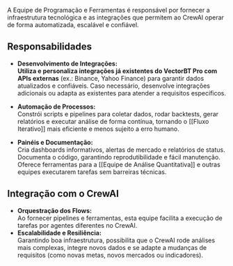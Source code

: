 A Equipe de Programação e Ferramentas é responsável por fornecer a infraestrutura tecnológica e as integrações que permitem ao CrewAI operar de forma automatizada, escalável e confiável.

## Responsabilidades

- **Desenvolvimento de Integrações:**  
    **Utiliza e personaliza integrações já existentes do VectorBT Pro com APIs externas** (ex.: Binance, Yahoo Finance) para garantir dados atualizados e confiáveis. Caso necessário, desenvolve integrações adicionais ou adapta as existentes para atender a requisitos específicos.
    
- **Automação de Processos:**  
    Constrói scripts e pipelines para coletar dados, rodar backtests, gerar relatórios e executar análise de forma contínua, tornando o [[Fluxo Iterativo]] mais eficiente e menos sujeito a erro humano.
    
- **Painéis e Documentação:**  
    Cria dashboards informativos, alertas de mercado e relatórios de status.  
    Documenta o código, garantindo reprodutibilidade e fácil manutenção.  
    Oferece ferramentas para a [[Equipe de Análise Quantitativa]] e outras equipes executarem tarefas sem barreiras técnicas.
    

## Integração com o CrewAI

- **Orquestração dos Flows:**  
    Ao fornecer pipelines e ferramentas, esta equipe facilita a execução de tarefas por agentes diferentes no CrewAI.
- **Escalabilidade e Resiliência:**  
    Garantindo boa infraestrutura, possibilita que o CrewAI rode análises mais complexas, integre novos dados e se adapte a mudanças de requisitos (como novas metas, novos mercados ou indicadores).